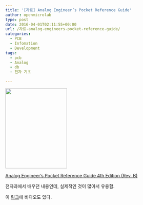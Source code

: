 ```yaml
---
title: '[자료] Analog Engineer’s Pocket Reference Guide'
author: openmicrolab
type: post
date: 2016-04-01T02:11:55+00:00
url: /자료-analog-engineers-pocket-reference-guide/
categories:
  - PCB
  - Infomation
  - Development
tags:
  - pcb
  - Analog
  - db
  - 전자 기초

---
```

<img loading="lazy" class="alignnone" src="http://www.ti.com/lsds/sites/ti/amplifiers-linear/images/AnalogPocketReference_cover.png" alt="" width="192" height="250" />

<a href="https://www.ti.com/seclit/sl/slyw038b/slyw038b.pdf" target="_blank">Analog Engineer’s Pocket Reference Guide 4th Edition (Rev. B)</a>

전자과에서 배우던 내용인데, 실제적인 것이 많아서 유용함.

이 <a href="http://www.ti.com/lsds/ti/amplifiers-linear/precision-amplifier-support-community.page#pocketref" target="_blank">링크</a>에 비디오도 있다.